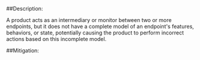 ##Description:

A product acts as an intermediary or monitor between two or more endpoints, but it does not have a complete model of an endpoint's features, behaviors, or state, potentially causing the product to perform incorrect actions based on this incomplete model.



##Mitigation:
